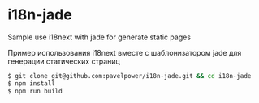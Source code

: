 i18n-jade
=========

Sample use i18next with jade for generate static pages

Пример использования i18next вместе с шаблонизатором jade для генерации статических страниц


```bash
$ git clone git@github.com:pavelpower/i18n-jade.git && cd i18n-jade
$ npm install
$ npm run build
```